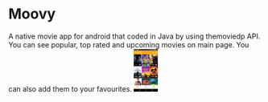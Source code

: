 # Moovy
A native movie app for android that coded in Java by using themoviedp API.
You can see popular, top rated and upcoming movies on main page. You can also add them to your favourites.
<img src="https://github.com/Haticenuragba/Moovy/blob/master/secreenshots/overview.png" width="48">
